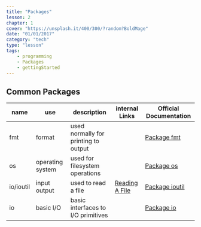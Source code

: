 ```yaml
---
title: "Packages"
lesson: 2
chapter: 1
cover: "https://unsplash.it/400/300/?random?BoldMage"
date: "01/01/2017"
category: "tech"
type: "lesson"
tags:
    - programming
    - Packages
    - gettingStarted
---
```


## Common Packages

| name | use | description | internal Links |Official Documentation |
| --- | --- | --- | --- | --- |
| fmt | format | used normally for printing to output | | [Package fmt](https://golang.org/pkg/fmt/) |
| os  | operating system | used for filesystem operations | | [Package os](https://golang.org/pkg/os/) |
| io/ioutil | input output | used to read a file | [Reading A File](./file-operations)| [Package ioutil](https://golang.org/pkg/io/ioutil/) |
| io | basic I/O | basic interfaces to I/O primitives | | [Package io](https://golang.org/pkg/io/) |
